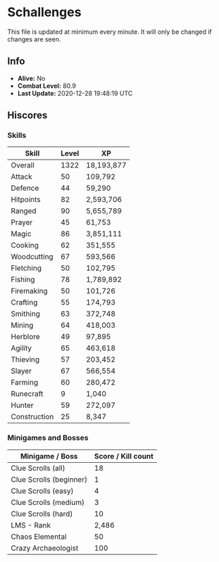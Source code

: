 # Schallenges

This file is updated at minimum every minute. It will only be changed if changes are seen.

## Info

 - **Alive:** No
 - **Combat Level:** 80.9
 - **Last Update:** 2020-12-28 19:48:19 UTC

## Hiscores

### Skills

| Skill | Level | XP |
|--|--|--|
| Overall | 1322 | 18,193,877 |
| Attack | 50 | 109,792 |
| Defence | 44 | 59,290 |
| Hitpoints | 82 | 2,593,706 |
| Ranged | 90 | 5,655,789 |
| Prayer | 45 | 61,753 |
| Magic | 86 | 3,851,111 |
| Cooking | 62 | 351,555 |
| Woodcutting | 67 | 593,566 |
| Fletching | 50 | 102,795 |
| Fishing | 78 | 1,789,892 |
| Firemaking | 50 | 101,726 |
| Crafting | 55 | 174,793 |
| Smithing | 63 | 372,748 |
| Mining | 64 | 418,003 |
| Herblore | 49 | 97,895 |
| Agility | 65 | 463,618 |
| Thieving | 57 | 203,452 |
| Slayer | 67 | 566,554 |
| Farming | 60 | 280,472 |
| Runecraft | 9 | 1,040 |
| Hunter | 59 | 272,097 |
| Construction | 25 | 8,347 |

### Minigames and Bosses

| Minigame / Boss | Score / Kill count |
|--|--|
| Clue Scrolls (all) | 18 |
| Clue Scrolls (beginner) | 1 |
| Clue Scrolls (easy) | 4 |
| Clue Scrolls (medium) | 3 |
| Clue Scrolls (hard) | 10 |
| LMS - Rank | 2,486 |
| Chaos Elemental | 50 |
| Crazy Archaeologist | 100 |
